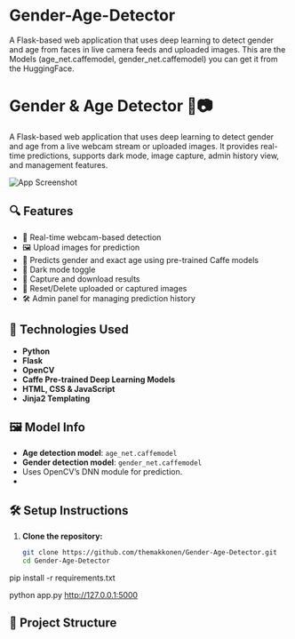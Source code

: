 # Gender-Age-Detector
A Flask-based web application that uses deep learning to detect gender and age from faces in live camera feeds and uploaded images. 
This are the Models (age_net.caffemodel, gender_net.caffemodel) you can get it from the HuggingFace.
# Gender & Age Detector 👤📷

A Flask-based web application that uses deep learning to detect gender and age from a live webcam stream or uploaded images. It provides real-time predictions, supports dark mode, image capture, admin history view, and management features.

![App Screenshot](static/icons/cover.png) <!-- Optional: Replace with your screenshot path -->

## 🔍 Features

- 🎥 Real-time webcam-based detection
- 🖼️ Upload images for prediction
- 🧠 Predicts gender and exact age using pre-trained Caffe models
- 🌙 Dark mode toggle
- 💾 Capture and download results
- 🧹 Reset/Delete uploaded or captured images
- 🛠️ Admin panel for managing prediction history

## 🚀 Technologies Used

- **Python**
- **Flask**
- **OpenCV**
- **Caffe Pre-trained Deep Learning Models**
- **HTML, CSS & JavaScript**
- **Jinja2 Templating**

## 🖼️ Model Info

- **Age detection model**: `age_net.caffemodel`
- **Gender detection model**: `gender_net.caffemodel`
- Uses OpenCV’s DNN module for prediction.
- 
## 🛠️ Setup Instructions

1. **Clone the repository:**

   ```bash
   git clone https://github.com/themakkonen/Gender-Age-Detector.git
   cd Gender-Age-Detector
pip install -r requirements.txt

python app.py
http://127.0.0.1:5000


## 📂 Project Structure

